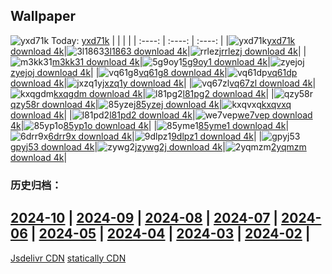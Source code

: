 ## Wallpaper
![yxd71k](https://w.wallhaven.cc/full/yx/wallhaven-yxd71k.png) Today: [yxd71k](https://th.wallhaven.cc/small/yx/yxd71k.jpg)
|      |      |      |
| :----: | :----: | :----: |
|![yxd71k](https://th.wallhaven.cc/small/yx/yxd71k.jpg)[yxd71k download 4k](https://wallhaven.cc/w/yxd71k)|![3l1863](https://th.wallhaven.cc/small/3l/3l1863.jpg)[3l1863 download 4k](https://wallhaven.cc/w/3l1863)|![rrlezj](https://th.wallhaven.cc/small/rr/rrlezj.jpg)[rrlezj download 4k](https://wallhaven.cc/w/rrlezj)|
|![m3kk31](https://th.wallhaven.cc/small/m3/m3kk31.jpg)[m3kk31 download 4k](https://wallhaven.cc/w/m3kk31)|![5g9oy1](https://th.wallhaven.cc/small/5g/5g9oy1.jpg)[5g9oy1 download 4k](https://wallhaven.cc/w/5g9oy1)|![zyejoj](https://th.wallhaven.cc/small/zy/zyejoj.jpg)[zyejoj download 4k](https://wallhaven.cc/w/zyejoj)|
|![vq61g8](https://th.wallhaven.cc/small/vq/vq61g8.jpg)[vq61g8 download 4k](https://wallhaven.cc/w/vq61g8)|![vq61dp](https://th.wallhaven.cc/small/vq/vq61dp.jpg)[vq61dp download 4k](https://wallhaven.cc/w/vq61dp)|![jxzq1y](https://th.wallhaven.cc/small/jx/jxzq1y.jpg)[jxzq1y download 4k](https://wallhaven.cc/w/jxzq1y)|
|![vq67zl](https://th.wallhaven.cc/small/vq/vq67zl.jpg)[vq67zl download 4k](https://wallhaven.cc/w/vq67zl)|![kxqgdm](https://th.wallhaven.cc/small/kx/kxqgdm.jpg)[kxqgdm download 4k](https://wallhaven.cc/w/kxqgdm)|![l81pg2](https://th.wallhaven.cc/small/l8/l81pg2.jpg)[l81pg2 download 4k](https://wallhaven.cc/w/l81pg2)|
|![qzy58r](https://th.wallhaven.cc/small/qz/qzy58r.jpg)[qzy58r download 4k](https://wallhaven.cc/w/qzy58r)|![85yzej](https://th.wallhaven.cc/small/85/85yzej.jpg)[85yzej download 4k](https://wallhaven.cc/w/85yzej)|![kxqvxq](https://th.wallhaven.cc/small/kx/kxqvxq.jpg)[kxqvxq download 4k](https://wallhaven.cc/w/kxqvxq)|
|![l81pd2](https://th.wallhaven.cc/small/l8/l81pd2.jpg)[l81pd2 download 4k](https://wallhaven.cc/w/l81pd2)|![we7vep](https://th.wallhaven.cc/small/we/we7vep.jpg)[we7vep download 4k](https://wallhaven.cc/w/we7vep)|![85yp1o](https://th.wallhaven.cc/small/85/85yp1o.jpg)[85yp1o download 4k](https://wallhaven.cc/w/85yp1o)|
|![85yme1](https://th.wallhaven.cc/small/85/85yme1.jpg)[85yme1 download 4k](https://wallhaven.cc/w/85yme1)|![6drr9x](https://th.wallhaven.cc/small/6d/6drr9x.jpg)[6drr9x download 4k](https://wallhaven.cc/w/6drr9x)|![9dlpz1](https://th.wallhaven.cc/small/9d/9dlpz1.jpg)[9dlpz1 download 4k](https://wallhaven.cc/w/9dlpz1)|
|![gpyj53](https://th.wallhaven.cc/small/gp/gpyj53.jpg)[gpyj53 download 4k](https://wallhaven.cc/w/gpyj53)|![zywg2j](https://th.wallhaven.cc/small/zy/zywg2j.jpg)[zywg2j download 4k](https://wallhaven.cc/w/zywg2j)|![2yqmzm](https://th.wallhaven.cc/small/2y/2yqmzm.jpg)[2yqmzm download 4k](https://wallhaven.cc/w/2yqmzm)|

### 历史归档：
[2024-10](https://github.com/april-projects/april-wallpaper/tree/main/picture/2024-10/) | [2024-09](https://github.com/april-projects/april-wallpaper/tree/main/picture/2024-09/) | [2024-08](https://github.com/april-projects/april-wallpaper/tree/main/picture/2024-08/) | [2024-07](https://github.com/april-projects/april-wallpaper/tree/main/picture/2024-07/) | [2024-06](https://github.com/april-projects/april-wallpaper/tree/main/picture/2024-06/) | [2024-05](https://github.com/april-projects/april-wallpaper/tree/main/picture/2024-05/) | [2024-04](https://github.com/april-projects/april-wallpaper/tree/main/picture/2024-04/) | [2024-03](https://github.com/april-projects/april-wallpaper/tree/main/picture/2024-03/) | 
[2024-02](https://github.com/april-projects/april-wallpaper/tree/main/picture/2024-02/) | 
---
[Jsdelivr CDN](https://cdn.jsdelivr.net/gh/april-projects/april-wallpaper/api.json)
[statically CDN](https://cdn.statically.io/gh/april-projects/april-wallpaper/main/api.json)